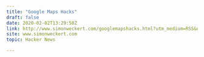 ```yaml
---
title: "Google Maps Hacks"
draft: false
date: 2020-02-02T13:29:58Z
link: http://www.simonweckert.com/googlemapshacks.html?utm_medium=RSS&utm_source=hune
site: www.simonweckert.com
topic: Hacker News  

---
```

